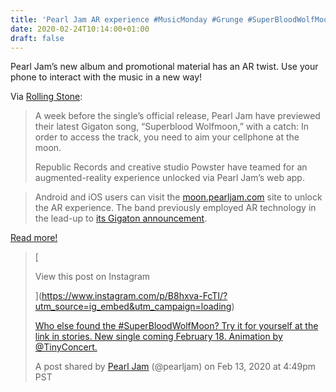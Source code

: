 ```yaml
---
title: 'Pearl Jam AR experience #MusicMonday #Grunge #SuperBloodWolfMoon'
date: 2020-02-24T10:14:00+01:00
draft: false
---
```


Pearl Jam’s new album and promotional material has an AR twist. Use your phone to interact with the music in a new way!

Via [Rolling Stone](https://www.rollingstone.com/music/music-news/pearl-jam-superblood-wolfmoon-app-augmented-reality-951836/):

> A week before the single’s official release, Pearl Jam have previewed their latest Gigaton song, “Superblood Wolfmoon,” with a catch: In order to access the track, you need to aim your cellphone at the moon.
> 
> Republic Records and creative studio Powster have teamed for an augmented-reality experience unlocked via Pearl Jam’s web app.

> Android and iOS users can visit the [moon.pearljam.com](http://moon.pearljam.com/) site to unlock the AR experience. The band previously employed AR technology in the lead-up to [its Gigaton announcement](https://www.rollingstone.com/music/music-news/pearl-jam-new-album-gigaton-tour-936423/).

[Read more!](https://www.rollingstone.com/music/music-news/pearl-jam-superblood-wolfmoon-app-augmented-reality-951836/)

> [
> 
> View this post on Instagram
> 
> ](https://www.instagram.com/p/B8hxva-FcTI/?utm_source=ig_embed&utm_campaign=loading)
> 
> [Who else found the #SuperBloodWolfMoon? Try it for yourself at the link in stories. New single coming February 18. Animation by @TinyConcert.](https://www.instagram.com/p/B8hxva-FcTI/?utm_source=ig_embed&utm_campaign=loading)
> 
> A post shared by [Pearl Jam](https://www.instagram.com/pearljam/?utm_source=ig_embed&utm_campaign=loading) (@pearljam) on Feb 13, 2020 at 4:49pm PST